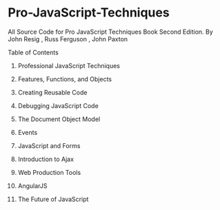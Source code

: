 # Pro-JavaScript-Techniques
All Source Code for Pro JavaScript Techniques Book Second Edition.
By John Resig , Russ Ferguson , John Paxton

Table of Contents

1. Professional JavaScript Techniques

2. Features, Functions, and Objects

3. Creating Reusable Code

4. Debugging JavaScript Code

5. The Document Object Model

6. Events

7. JavaScript and Forms

8. Introduction to Ajax

9. Web Production Tools

10. AngularJS

11. The Future of JavaScript